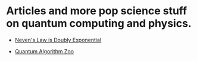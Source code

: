 # Articles and more pop science stuff on quantum computing and physics.

   - [Neven's Law is Doubly Exponential](https://www.quantamagazine.org/does-nevens-law-describe-quantum-computings-rise-20190618/)

  - [Quantum Algorithm Zoo](https://quantumalgorithmzoo.org/)
